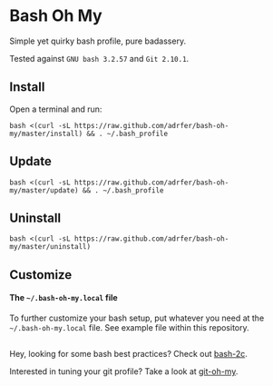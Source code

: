 # Bash Oh My
Simple yet quirky bash profile, pure badassery.

Tested against `GNU bash 3.2.57` and `Git 2.10.1`.

## Install

Open a terminal and run:

    bash <(curl -sL https://raw.github.com/adrfer/bash-oh-my/master/install) && . ~/.bash_profile

## Update

    bash <(curl -sL https://raw.github.com/adrfer/bash-oh-my/master/update) && . ~/.bash_profile

## Uninstall

    bash <(curl -sL https://raw.github.com/adrfer/bash-oh-my/master/uninstall)

## Customize

#### The `~/.bash-oh-my.local` file

To further customize your bash setup, put whatever you need at the `~/.bash-oh-my.local` file. See example file within this repository.

##
Hey, looking for some bash best practices? Check out [bash-2c](https://github.com/adrfer/bash-2c).

Interested in tuning your git profile? Take a look at [git-oh-my](https://github.com/adrfer/git-oh-my).
